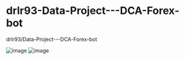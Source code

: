 # drlr93-Data-Project---DCA-Forex-bot
drlr93/Data-Project---DCA-Forex-bot



![image](https://user-images.githubusercontent.com/98351714/225894347-45f8caff-cd58-4f7d-bc45-29c6660b877c.png)
![image](https://user-images.githubusercontent.com/98351714/225894427-3e1a944d-3c66-47b5-a813-3ff3183fe897.png)

